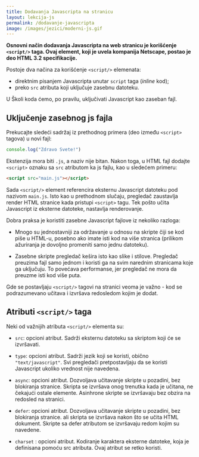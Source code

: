 ```yaml
---
title: Dodavanja Javascripta na stranicu
layout: lekcija-js
permalink: /dodavanje-javascripta
image: /images/jezici/moderni-js.gif
---
```


**Osnovni način dodavanja Javascripta na web stranicu je korišćenje `<script/>` taga. Ovaj element, koji je uvela kompanija Netscape, postao je deo HTML 3.2 specifikacije.**

Postoje dva načina za korišćenje `<script/>` elemenata:
- direktnim pisanjem Javascripta unutar `script` taga (*inline* kod);
- preko `src` atributa koji uključuje zasebnu datoteku.

U Školi koda ćemo, po pravilu, uključivati Javascript kao zaseban fajl.

## Uključenje zasebnog js fajla

Prekucajte sledeći sadržaj iz prethodnog primera (deo između `<script>` tagova) u novi fajl:

```js
console.log("Zdravo Svete!")
```

Ekstenzija mora biti `.js`, a naziv nije bitan. Nakon toga, u HTML fajl dodajte `<script>` oznaku sa `src` atributom ka js fajlu, kao u sledećem primeru:

```html
<script src="main.js"></script>
```

Sada `<script/>` element referencira eksternu Javascript datoteku pod nazivom `main.js`. Isto kao u prethodnom slučaju, pregledač zaustavlja render HTML stranice kada pristupi `<script>` tagu. Tek pošto učita Javascript iz eksterne datoteke, nastavlja renderovanje.

Dobra praksa je koristiti zasebne Javascript fajlove iz nekoliko razloga:

- Mnogo su jednostavniji za održavanje u odnosu na skripte čiji se kod piše u HTML-u, posebno ako imate isti kod na više stranica (prilikom ažuriranja je dovoljno promeniti samo jednu datoteku).

- Zasebne skripte pregledač kešira isto kao slike i stilove. Pregledač preuzima fajl samo jednom i koristi ga na svim narednim stranicama koje ga uključuju. To povećava performanse, jer pregledač ne mora da preuzme isti kod više puta.

Gde se postavljaju `<script/>` tagovi na stranici veoma je važno - kod se podrazumevano učitava i izvršava redosledom kojim je dodat.

## Atributi `<script/>` taga

Neki od važnijih atributa `<script/>` elementa su:

- `src`: opcioni atribut. Sadrži eksternu datoteku sa skriptom koji će se izvršavati.

- `type`: opcioni atribut. Sadrži jezik koji se koristi, obično `"text/javascript"`. Svi pregledači pretpostavljaju da se koristi Javascript ukoliko vrednost  nije navedena.

- `async`: opcioni atribut. Dozvoljava učitavanje skripte u pozadini, bez blokiranja stranice. Skripta se izvršava onog trenutka kada je učitana, ne čekajući ostale elemente. Asinhrone skripte se izvršavaju bez obzira na redosled na stranici.

- `defer`: opcioni atribut. Dozvoljava učitavanje skripte u pozadini, bez blokiranja stranice. ali skripta se izvršava nakon što se učita HTML dokument. Skripte sa defer atributom se izvršavaju redom kojim su navedene.

- `charset` : opcioni atribut. Kodiranje karaktera eksterne datoteke, koja je definisana pomoću src atributa. Ovaj atribut se retko koristi.
